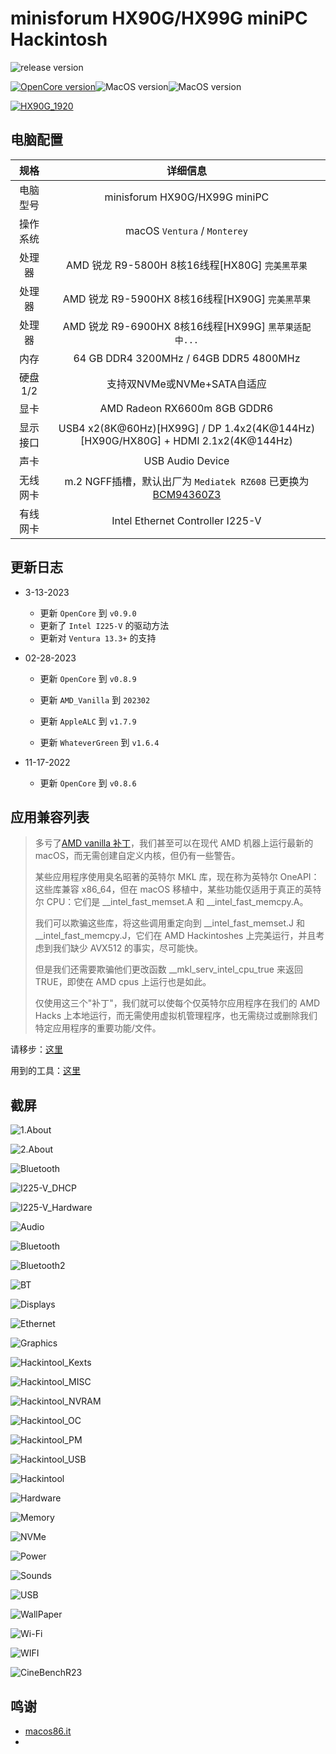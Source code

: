 # minisforum HX90G/HX99G miniPC Hackintosh

![release version](https://img.shields.io/github/v/release/daliansky/minisforum-HX90G-Hackintosh?style=for-the-badge) 

[![OpenCore version](https://img.shields.io/badge/OpenCore-0.9.0-informational.svg)](https://github.com/acidanthera/OpenCorePkg)![MacOS version](https://img.shields.io/badge/Ventura-13.2.1-informational.svg)![MacOS version](https://img.shields.io/badge/Monterey-12.6.1%2021G115-informational.svg)

[![HX90G_1920](ScreenShots/HX90G_1920.png)](https://item.taobao.com/item.htm?id=689916679408)

## 电脑配置

|   规格   |                           详细信息                           |
| :------: | :----------------------------------------------------------: |
| 电脑型号 |                minisforum HX90G/HX99G miniPC                 |
| 操作系统 |                 macOS `Ventura` / `Monterey`                 |
|  处理器  |       AMD 锐龙 R9-5800H 8核16线程[HX80G] `完美黑苹果`        |
|  处理器  |       AMD 锐龙 R9-5900HX 8核16线程[HX90G] `完美黑苹果`       |
|  处理器  |    AMD 锐龙 R9-6900HX 8核16线程[HX99G] `黑苹果适配中...`     |
|   内存   |            64 GB DDR4 3200MHz / 64GB DDR5 4800MHz            |
| 硬盘1/2  |                 支持双NVMe或NVMe+SATA自适应                  |
|   显卡   |                 AMD Radeon RX6600m 8GB GDDR6                 |
| 显示接口 | USB4 x2(8K@60Hz)[HX99G] / DP 1.4x2(4K@144Hz) [HX90G/HX80G] + HDMI 2.1x2(4K@144Hz) |
|   声卡   |                       USB Audio Device                       |
| 无线网卡 | m.2 NGFF插槽，默认出厂为 `Mediatek RZ608` 已更换为[BCM94360Z3](https://blog.daliansky.net/uploads/WeChatandShop.png) |
| 有线网卡 |               Intel Ethernet Controller I225-V               |

## 更新日志

- 3-13-2023
  - 更新 `OpenCore` 到 `v0.9.0`
  - 更新了 `Intel I225-V` 的驱动方法
  - 更新对 `Ventura 13.3+` 的支持
  
- 02-28-2023
  * 更新 `OpenCore` 到 `v0.8.9`

  * 更新 `AMD_Vanilla` 到 `202302`

  * 更新 `AppleALC` 到 `v1.7.9`

  * 更新 `WhateverGreen` 到 `v1.6.4`
- 11-17-2022

  - 更新 `OpenCore` 到 `v0.8.6`

## 应用兼容列表

> 多亏了[AMD vanilla 补丁](https://github.com/AMD-OSX/AMD_Vanilla)，我们甚至可以在现代 AMD 机器上运行最新的 macOS，而无需创建自定义内核，但仍有一些警告。
> 
> 某些应用程序使用臭名昭著的英特尔 MKL 库，现在称为英特尔 OneAPI：这些库兼容 x86_64，但在 macOS 移植中，某些功能仅适用于真正的英特尔 CPU：它们是 __intel_fast_memset.A 和 __intel_fast_memcpy.A。
> 
> 我们可以欺骗这些库，将这些调用重定向到 __intel_fast_memset.J 和 __intel_fast_memcpy.J，它们在 AMD Hackintoshes 上完美运行，并且考虑到我们缺少 AVX512 的事实，尽可能快。
> 
> 但是我们还需要欺骗他们更改函数 __mkl_serv_intel_cpu_true 来返回 TRUE，即使在 AMD cpus 上运行也是如此。
> 
> 仅使用这三个"补丁"，我们就可以使每个仅英特尔应用程序在我们的 AMD Hacks 上本地运行，而无需使用虚拟机管理程序，也无需绕过或删除我们特定应用程序的重要功能/文件。

请移步：[这里](https://www.macos86.it/topic/5479-amd-new-applications-life/)

用到的工具：[这里](https://github.com/NyaomiDEV/AMDFriend)

## 截屏

![1.About](ScreenShots/0About.png)

![2.About](ScreenShots/1About.png)

![Bluetooth](ScreenShots/Bluetooth.png)

![I225-V_DHCP](ScreenShots/I225-V_DHCP.png)

![I225-V_Hardware](ScreenShots/I225-V_Hardware.png)

![Audio](ScreenShots/Audio.png)

![Bluetooth](ScreenShots/Bluetooth.png)

![Bluetooth2](ScreenShots/Bluetooth2.png)

![BT](ScreenShots/BT.png)

![Displays](ScreenShots/Displays.png)

![Ethernet](ScreenShots/Ethernet.png)

![Graphics](ScreenShots/Graphics.png)

![Hackintool_Kexts](ScreenShots/Hackintool_Kexts.png)

![Hackintool_MISC](ScreenShots/Hackintool_MISC.png)

![Hackintool_NVRAM](ScreenShots/Hackintool_NVRAM.png)

![Hackintool_OC](ScreenShots/Hackintool_OC.png)

![Hackintool_PM](ScreenShots/Hackintool_PM.png)

![Hackintool_USB](ScreenShots/Hackintool_USB.png)

![Hackintool](ScreenShots/Hackintool.png)

![Hardware](ScreenShots/Hardware.png)

![Memory](ScreenShots/Memory.png)

![NVMe](ScreenShots/NVMe.png)

![Power](ScreenShots/Power.png)

![Sounds](ScreenShots/Sounds.png)

![USB](ScreenShots/USB.png)

![WallPaper](ScreenShots/WallPaper.png)

![Wi-Fi](ScreenShots/Wi-Fi.png)

![WIFI](ScreenShots/WIFI.png)

![CineBenchR23](ScreenShots/CineBenchR23.png)

## 鸣谢

- [macos86.it](https://www.macos86.it/)
- 
